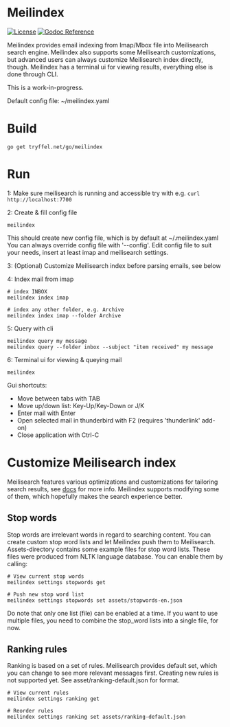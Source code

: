 # Meilindex

[![License](https://img.shields.io/github/license/tryffel/mailindex.svg)](LICENSE)
[![Godoc Reference](https://img.shields.io/badge/godoc-reference-blue.svg)](https://pkg.go.dev/tryffel.net/go/meilindex?tab=overview)


Meilindex provides email indexing from Imap/Mbox file into Meilisearch search engine. 
Meilindex also supports some Meilisearch customizations,   
but advanced users can always customize Meilisearch index directly, though.
Meilindex has a terminal ui for viewing results, everything else is done through CLI.

This is a work-in-progress.

Default config file: ~/meilindex.yaml

# Build
```
go get tryffel.net/go/meilindex
```

# Run
1: Make sure meilisearch is running and accessible
try with e.g. ```curl http://localhost:7700```

2: Create & fill config file

```
meilindex
```
This should create new config file, which is by default at ~/.meilindex.yaml
You can always override config file with '--config'.
Edit config file to suit your needs, insert at least imap and meilisearch settings.

3: (Optional) Customize Meilisearch index before parsing emails, see below

4: Index mail from imap
```
# index INBOX
meilindex index imap 

# index any other folder, e.g. Archive
meilindex index imap --folder Archive
```

5: Query with cli
```
meilindex query my message
meilindex query --folder inbox --subject "item received" my message

```

6: Terminal ui for viewing & queying mail
```
meilindex
```

Gui shortcuts:
* Move between tabs with TAB
* Move up/down list: Key-Up/Key-Down or J/K
* Enter mail with Enter
* Open selected mail in thunderbird with F2 (requires 'thunderlink' add-on)
* Close application with Ctrl-C


# Customize Meilisearch index
Meilisearch features various optimizations and customizations for tailoring search results, 
see [docs](https://docs.meilisearch.com/references/settings.html) for more info. Meilindex supports 
modifying some of them, which hopefully makes the search experience better.

## Stop words
Stop words are irrelevant words in regard to searching content. 
You can create custom stop word lists and let Meilindex 
push them to Meilisearch. Assets-directory contains some example files for stop word lists. These files were 
produced from NLTK language database. You can enable them by calling:
```
# View current stop words
meilindex settings stopwords get

# Push new stop word list
meilindex settings stopwords set assets/stopwords-en.json
```
Do note that only one list (file) can be enabled at a time. If you want to use multiple files, 
you need to combine the stop_word lists into a single file, for now.

## Ranking rules
Ranking is based on a set of rules. Meilisearch provides default set, which you can change to see more relevant
messages first. Creating new rules is not supported yet. See asset/ranking-default.json for format.

```
# View current rules
meilindex settings ranking get

# Reorder rules
meilindex settings ranking set assets/ranking-default.json
```

